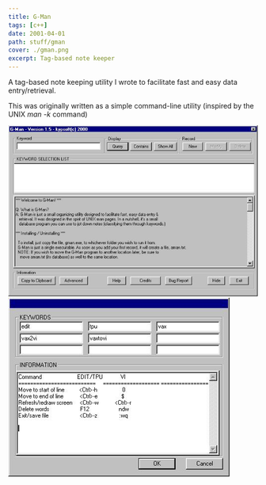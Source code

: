 ```yaml
---
title: G-Man
tags: [c++]
date: 2001-04-01
path: stuff/gman
cover: ./gman.png
excerpt: Tag-based note keeper
---
```


A tag-based note keeping utility I wrote to facilitate fast and easy data entry/retrieval.

This was originally written as a simple command-line utility (inspired by the UNIX _man -k_ command)

<img src="gmanscr.jpg" style="width:687px" />

<img src="gmandlg.jpg" style="width:447px" />
